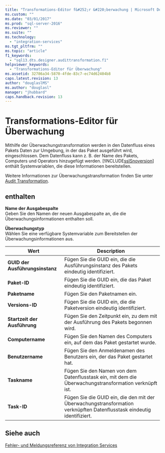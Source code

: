 ```yaml
---
title: "Transformations-Editor f&#252;r &#220;berwachung | Microsoft Docs"
ms.custom: ""
ms.date: "03/01/2017"
ms.prod: "sql-server-2016"
ms.reviewer: ""
ms.suite: ""
ms.technology: 
  - "integration-services"
ms.tgt_pltfrm: ""
ms.topic: "article"
f1_keywords: 
  - "sql13.dts.designer.audittransformation.f1"
helpviewer_keywords: 
  - "Transformations-Editor für Überwachung"
ms.assetid: 32786a34-5870-4fde-83c7-ec74d62404b8
caps.latest.revision: 13
author: "douglaslMS"
ms.author: "douglasl"
manager: "jhubbard"
caps.handback.revision: 13
---
```

# Transformations-Editor f&#252;r &#220;berwachung
  Mithilfe der Überwachungstransformation werden in den Datenfluss eines Pakets Daten zur Umgebung, in der das Paket ausgeführt wird, eingeschlossen. Dem Datenfluss kann z. B. der Name des Pakets, Computers und Operators hinzugefügt werden. [!INCLUDE[ssISnoversion](../../../includes/ssisnoversion-md.md)] enthält Systemvariablen, die diese Informationen bereitstellen.  
  
 Weitere Informationen zur Überwachungstransformation finden Sie unter [Audit Transformation](../../../integration-services/data-flow/transformations/audit-transformation.md).  
  
## enthalten  
 **Name der Ausgabespalte**  
 Geben Sie den Namen der neuen Ausgabespalte an, die die Überwachungsinformationen enthalten soll.  
  
 **Überwachungstyp**  
 Wählen Sie eine verfügbare Systemvariable zum Bereitstellen der Überwachungsinformationen aus.  
  
|Wert|Description|  
|-----------|-----------------|  
|**GUID der Ausführungsinstanz**|Fügen Sie die GUID ein, die die Ausführungsinstanz des Pakets eindeutig identifiziert.|  
|**Paket-ID**|Fügen Sie die GUID ein, die das Paket eindeutig identifiziert.|  
|**Paketname**|Fügen Sie den Paketnamen ein.|  
|**Versions-ID**|Fügen Sie die GUID ein, die die Paketversion eindeutig identifiziert.|  
|**Startzeit der Ausführung**|Fügen Sie den Zeitpunkt ein, zu dem mit der Ausführung des Pakets begonnen wird.|  
|**Computername**|Fügen Sie den Namen des Computers ein, auf dem das Paket gestartet wurde.|  
|**Benutzername**|Fügen Sie den Anmeldenamen des Benutzers ein, der das Paket gestartet hat.|  
|**Taskname**|Fügen Sie den Namen von dem Datenflusstask ein, mit dem die Überwachungstransformation verknüpft ist.|  
|**Task-ID**|Fügen Sie die GUID ein, die den mit der Überwachungstransformation verknüpften Datenflusstask eindeutig identifiziert.|  
  
## Siehe auch  
 [Fehler- und Meldungsreferenz von Integration Services](../../../integration-services/integration-services-error-and-message-reference.md)  
  
  